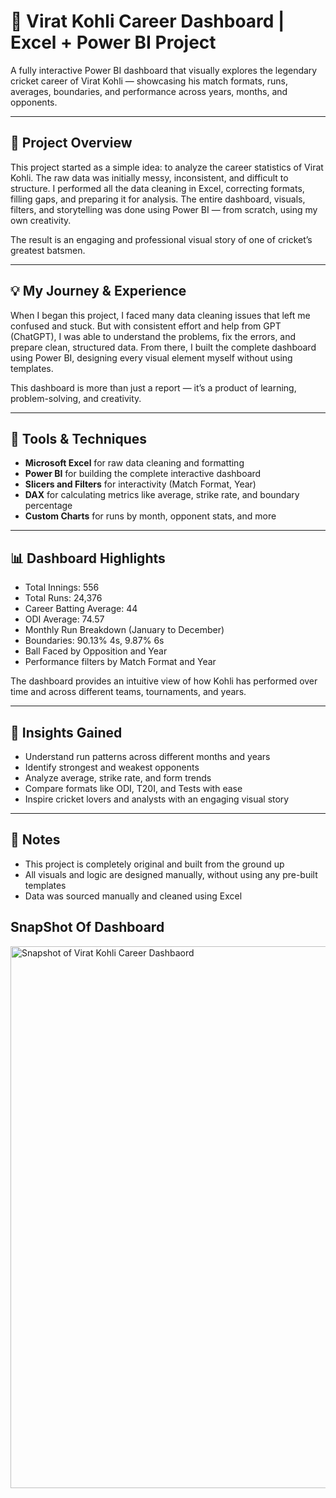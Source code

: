 # 🏏 Virat Kohli Career Dashboard | Excel + Power BI Project

A fully interactive Power BI dashboard that visually explores the legendary cricket career of Virat Kohli — showcasing his match formats, runs, averages, boundaries, and performance across years, months, and opponents.

---

## 📌 Project Overview

This project started as a simple idea: to analyze the career statistics of Virat Kohli. The raw data was initially messy, inconsistent, and difficult to structure. I performed all the data cleaning in Excel, correcting formats, filling gaps, and preparing it for analysis. The entire dashboard, visuals, filters, and storytelling was done using Power BI — from scratch, using my own creativity.

The result is an engaging and professional visual story of one of cricket’s greatest batsmen.

---

## 💡 My Journey & Experience

When I began this project, I faced many data cleaning issues that left me confused and stuck. But with consistent effort and help from GPT (ChatGPT), I was able to understand the problems, fix the errors, and prepare clean, structured data. From there, I built the complete dashboard using Power BI, designing every visual element myself without using templates.

This dashboard is more than just a report — it’s a product of learning, problem-solving, and creativity.

---

## 🧰 Tools & Techniques

- **Microsoft Excel** for raw data cleaning and formatting  
- **Power BI** for building the complete interactive dashboard  
- **Slicers and Filters** for interactivity (Match Format, Year)  
- **DAX** for calculating metrics like average, strike rate, and boundary percentage  
- **Custom Charts** for runs by month, opponent stats, and more  

---

## 📊 Dashboard Highlights

- Total Innings: 556  
- Total Runs: 24,376  
- Career Batting Average: 44  
- ODI Average: 74.57  
- Monthly Run Breakdown (January to December)  
- Boundaries: 90.13% 4s, 9.87% 6s  
- Ball Faced by Opposition and Year  
- Performance filters by Match Format and Year  

The dashboard provides an intuitive view of how Kohli has performed over time and across different teams, tournaments, and years.

---

## 🚀 Insights Gained

- Understand run patterns across different months and years  
- Identify strongest and weakest opponents  
- Analyze average, strike rate, and form trends  
- Compare formats like ODI, T20I, and Tests with ease  
- Inspire cricket lovers and analysts with an engaging visual story  

---

## 📝 Notes

- This project is completely original and built from the ground up  
- All visuals and logic are designed manually, without using any pre-built templates  
- Data was sourced manually and cleaned using Excel
   
## SnapShot Of Dashboard
<img width="1453" height="867" alt="Snapshot of Virat Kohli Career Dashbaord" src="https://github.com/user-attachments/assets/c98a87a0-f763-407a-bb63-f41b4e6c6abf" />
